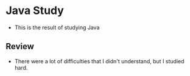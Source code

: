 # Java Study
- This is the result of studying Java

## Review
- There were a lot of difficulties that I didn't understand, but I studied hard.
